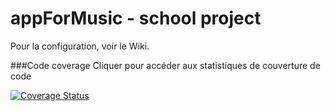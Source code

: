 # appForMusic - school project

Pour la configuration, voir le Wiki.

###Code coverage
Cliquer pour accéder aux statistiques de couverture de code

<a href='https://coveralls.io/github/aym4983/appForMusic?branch=master'><img src='https://coveralls.io/repos/github/aym4983/appForMusic/badge.svg?branch=master' alt='Coverage Status' /></a> 